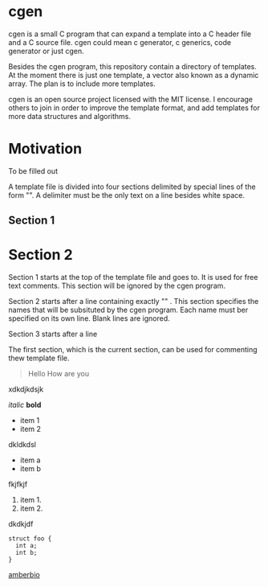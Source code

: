 # cgen

cgen is a small C program that can expand a template into a C header file and a C source file.
cgen could mean c generator, c generics, code generator or just cgen.

Besides the cgen program, this repository contain a directory of templates. At the moment there is just one template, a vector also known as a dynamic array. The plan is to include more templates.

cgen is an open source project licensed with the MIT license. I encourage others to join in order to improve the template format, and add templates for more data structures and algorithms.

# Motivation



To be filled out

A template file	is divided into	four sections delimited by special lines of the form "<cgen some text>".
A delimiter must be the only	text on	      a line besides white space.

## Section 1

# Section 2


Section 1 starts at the top of the template file and goes to. It is used for
free text comments. This section will be ignored by the cgen program.



Section 2 starts after a line containing exactly "<cgen template names>"  . This section specifies
the names that will be subsituted by the cgen program. Each name must ber specified on its own line. Blank lines are ignored.

Section 3 starts after a line

The first section, which is the current section, can be used for commenting
thew template file.

> Hello
How are you

xdkdjkdsjk

*italic*
**bold**

* item 1
* item 2

dkldkdsl

- item a
- item b

fkjfkjf

1. item 1.
2. item 2.

dkdkjdf

```
struct foo {
  int a;  
  int b;
}
```
[amberbio](www.amberbio.com)
